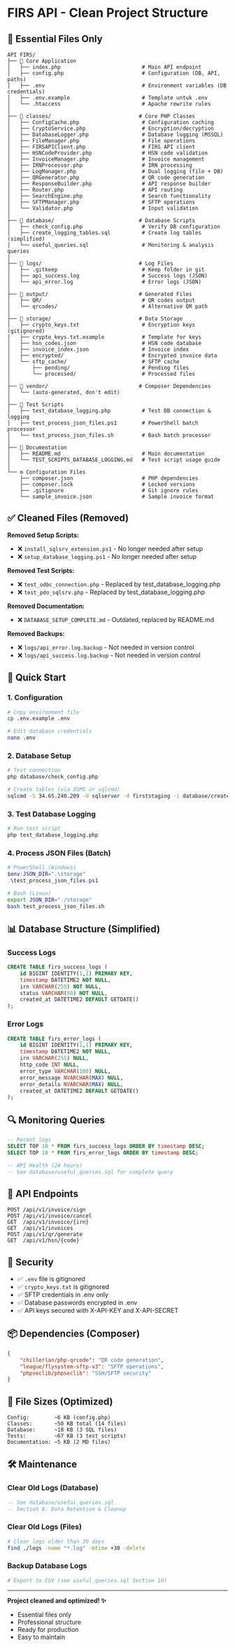 # FIRS API - Clean Project Structure

## 📁 Essential Files Only

```
API FIRS/
├── 📄 Core Application
│   ├── index.php                          # Main API endpoint
│   ├── config.php                         # Configuration (DB, API, paths)
│   ├── .env                               # Environment variables (DB credentials)
│   ├── .env.example                       # Template untuk .env
│   └── .htaccess                          # Apache rewrite rules
│
├── 📂 classes/                            # Core PHP Classes
│   ├── ConfigCache.php                    # Configuration caching
│   ├── CryptoService.php                  # Encryption/decryption
│   ├── DatabaseLogger.php                 # Database logging (MSSQL)
│   ├── FileManager.php                    # File operations
│   ├── FIRSAPIClient.php                  # FIRS API client
│   ├── HSNCodeProvider.php                # HSN code validation
│   ├── InvoiceManager.php                 # Invoice management
│   ├── IRNProcessor.php                   # IRN processing
│   ├── LogManager.php                     # Dual logging (file + DB)
│   ├── QRGenerator.php                    # QR code generation
│   ├── ResponseBuilder.php                # API response builder
│   ├── Router.php                         # API routing
│   ├── SearchEngine.php                   # Search functionality
│   ├── SFTPManager.php                    # SFTP operations
│   └── Validator.php                      # Input validation
│
├── 📂 database/                           # Database Scripts
│   ├── check_config.php                   # Verify DB configuration
│   ├── create_logging_tables.sql          # Create log tables (simplified)
│   └── useful_queries.sql                 # Monitoring & analysis queries
│
├── 📂 logs/                               # Log Files
│   ├── .gitkeep                           # Keep folder in git
│   ├── api_success.log                    # Success logs (JSON)
│   └── api_error.log                      # Error logs (JSON)
│
├── 📂 output/                             # Generated Files
│   ├── QR/                                # QR codes output
│   └── qrcodes/                           # Alternative QR path
│
├── 📂 storage/                            # Data Storage
│   ├── crypto_keys.txt                    # Encryption keys (gitignored)
│   ├── crypto_keys.txt.example            # Template for keys
│   ├── hsn_codes.json                     # HSN code database
│   ├── invoice_index.json                 # Invoice index
│   ├── encrypted/                         # Encrypted invoice data
│   └── sftp_cache/                        # SFTP cache
│       ├── pending/                       # Pending files
│       └── processed/                     # Processed files
│
├── 📂 vendor/                             # Composer Dependencies
│   └── (auto-generated, don't edit)
│
├── 🧪 Test Scripts
│   ├── test_database_logging.php          # Test DB connection & logging
│   ├── test_process_json_files.ps1        # PowerShell batch processor
│   └── test_process_json_files.sh         # Bash batch processor
│
├── 📖 Documentation
│   ├── README.md                          # Main documentation
│   └── TEST_SCRIPTS_DATABASE_LOGGING.md   # Test script usage guide
│
└── ⚙️ Configuration Files
    ├── composer.json                      # PHP dependencies
    ├── composer.lock                      # Locked versions
    ├── .gitignore                         # Git ignore rules
    └── sample_invoice.json                # Sample invoice format
```

## ✅ Cleaned Files (Removed)

**Removed Setup Scripts:**
- ❌ `install_sqlsrv_extension.ps1` - No longer needed after setup
- ❌ `setup_database_logging.ps1` - No longer needed after setup

**Removed Test Scripts:**
- ❌ `test_odbc_connection.php` - Replaced by test_database_logging.php
- ❌ `test_pdo_sqlsrv.php` - Replaced by test_database_logging.php

**Removed Documentation:**
- ❌ `DATABASE_SETUP_COMPLETE.md` - Outdated, replaced by README.md

**Removed Backups:**
- ❌ `logs/api_error.log.backup` - Not needed in version control
- ❌ `logs/api_success.log.backup` - Not needed in version control

## 🚀 Quick Start

### 1. Configuration
```bash
# Copy environment file
cp .env.example .env

# Edit database credentials
nano .env
```

### 2. Database Setup
```bash
# Test connection
php database/check_config.php

# Create tables (via SSMS or sqlcmd)
sqlcmd -S 34.65.240.209 -U sqlserver -d firststaging -i database/create_logging_tables.sql
```

### 3. Test Database Logging
```bash
# Run test script
php test_database_logging.php
```

### 4. Process JSON Files (Batch)
```powershell
# PowerShell (Windows)
$env:JSON_DIR=".\storage"
.\test_process_json_files.ps1
```

```bash
# Bash (Linux)
export JSON_DIR="./storage"
bash test_process_json_files.sh
```

## 📊 Database Structure (Simplified)

### Success Logs
```sql
CREATE TABLE firs_success_logs (
    id BIGINT IDENTITY(1,1) PRIMARY KEY,
    timestamp DATETIME2 NOT NULL,
    irn VARCHAR(255) NOT NULL,
    status VARCHAR(50) NOT NULL,
    created_at DATETIME2 DEFAULT GETDATE()
);
```

### Error Logs
```sql
CREATE TABLE firs_error_logs (
    id BIGINT IDENTITY(1,1) PRIMARY KEY,
    timestamp DATETIME2 NOT NULL,
    irn VARCHAR(255) NULL,
    http_code INT NULL,
    error_type VARCHAR(100) NULL,
    error_message NVARCHAR(MAX) NULL,
    error_details NVARCHAR(MAX) NULL,
    created_at DATETIME2 DEFAULT GETDATE()
);
```

## 🔍 Monitoring Queries

```sql
-- Recent logs
SELECT TOP 10 * FROM firs_success_logs ORDER BY timestamp DESC;
SELECT TOP 10 * FROM firs_error_logs ORDER BY timestamp DESC;

-- API Health (24 hours)
-- See database/useful_queries.sql for complete query
```

## 📝 API Endpoints

```
POST /api/v1/invoice/sign
POST /api/v1/invoice/cancel
GET  /api/v1/invoice/{irn}
GET  /api/v1/invoices
POST /api/v1/qr/generate
GET  /api/v1/hsn/{code}
```

## 🔐 Security

- ✅ `.env` file is gitignored
- ✅ `crypto_keys.txt` is gitignored
- ✅ SFTP credentials in .env only
- ✅ Database passwords encrypted in .env
- ✅ API keys secured with X-API-KEY and X-API-SECRET

## 📦 Dependencies (Composer)

```json
{
    "chillerlan/php-qrcode": "QR code generation",
    "league/flysystem-sftp-v3": "SFTP operations",
    "phpseclib/phpseclib": "SSH/SFTP security"
}
```

## 🎯 File Sizes (Optimized)

```
Config:        ~6 KB (config.php)
Classes:       ~50 KB total (14 files)
Database:      ~18 KB (3 SQL files)
Tests:         ~67 KB (3 test scripts)
Documentation: ~5 KB (2 MD files)
```

## 🛠️ Maintenance

### Clear Old Logs (Database)
```sql
-- See database/useful_queries.sql
-- Section 8: Data Retention & Cleanup
```

### Clear Old Logs (Files)
```bash
# Clear logs older than 30 days
find ./logs -name "*.log" -mtime +30 -delete
```

### Backup Database Logs
```bash
# Export to CSV (see useful_queries.sql Section 10)
```

---

**Project cleaned and optimized! ✨**
- Essential files only
- Professional structure
- Ready for production
- Easy to maintain

